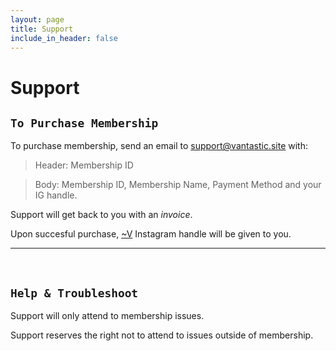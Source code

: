 ```yaml
---
layout: page
title: Support
include_in_header: false
---
```


# Support


## `To Purchase Membership`

To purchase membership, send an email to support@vantastic.site with:

> Header: Membership ID

> Body: Membership ID, Membership Name, Payment Method and your IG handle.

Support will get back to you with an *invoice*.

Upon succesful purchase, [~V](../v) Instagram handle will be given to you.

________
<br>

## `Help & Troubleshoot`

Support will only attend to membership issues.

Support reserves the right not to attend to issues outside of membership.






